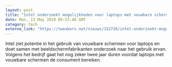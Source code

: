 ```yaml
---
layout: post
title: "Intel onderzoekt mogelijkheden voor laptops met vouwbare schermen"
date: Mon, 13 May 2019 09:53:46 GMT
category: tech
externe_link: "https://tweakers.net/nieuws/152726/intel-onderzoekt-mogelijkheden-voor-laptops-met-vouwbare-schermen.html"
---
```


Intel ziet potentie in het gebruik van vouwbare schermen voor laptops en doet samen met beeldschermfabrikanten onderzoek naar het gebruik ervan. Volgens het bedrijf gaat het nog zeker twee jaar duren voordat laptops met vouwbare schermen de consument bereiken.<img src="http://feeds.feedburner.com/~r/tweakers/mixed/~4/2yd8t3Qi8II" height="1" width="1" alt=""/>
